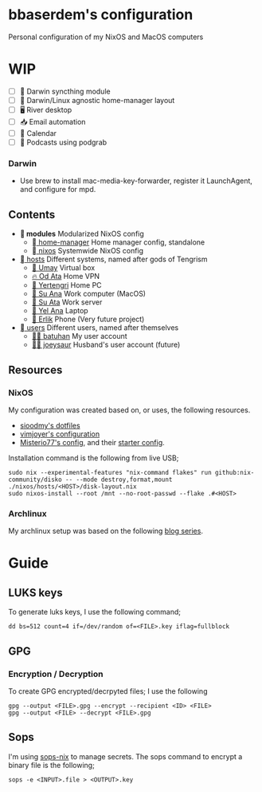 # bbaserdem's configuration

Personal configuration of my NixOS and MacOS computers

# WIP

- [ ] 🍏 Darwin syncthing module
- [ ] 🍏 Darwin/Linux agnostic home-manager layout
- [ ] 🖥️ River desktop
- [ ] 📥 Email automation
- [ ] 📅 Calendar
- [ ]   Podcasts using podgrab

### Darwin

- Use brew to install mac-media-key-forwarder, register it LaunchAgent, and configure for mpd.

## Contents

- ** modules** Modularized NixOS config
  - [ home-manager](home-manager) Home manager config, standalone
  - [ nixos](nixos) Systemwide NixOS config
- [󱩊 hosts](nixos/hosts) Different systems, named after gods of Tengrism
  - [🤰 Umay](nixos/hosts/umay) Virtual box
  - [🔥 Od Ata](nixos/hosts/od-ata) Home VPN
  - [🌳 Yertengri](nixos/hosts/yertengri) Home PC
  - [🌊 Su Ana](nixos/hosts/su-ana) Work computer (MacOS)
  - [🌊 Su Ata](nixos/hosts/su-ata) Work server
  - [🎐 Yel Ana](nixos/hosts/yel-ana) Laptop
  - [🧟 Erlik](nixos/hosts/erlik) Phone (Very future project)
- [ users](home-manager/users) Different users, named after themselves
  - [🔪👑 batuhan](home-manager/users/batuhan) My user account
  - [🧙🐭 joeysaur](home-manager/users/joeysaur) Husband's user account (future)

## Resources

### NixOS

My configuration was created based on, or uses, the following resources.

* [sioodmy's dotfiles](https://github.com/sioodmy/dotfiles)
* [vimjoyer's configuration](https://github.com/vimjoyer/nixconf)
* [Misterio77's config](https://github.com/misterio77/nix-config),
  and their [starter config](https://github.com/Misterio77/nix-starter-configs).

Installation command is the following from live USB;

```
sudo nix --experimental-features "nix-command flakes" run github:nix-community/disko -- --mode destroy,format,mount ./nixos/hosts/<HOST>/disk-layout.nix
sudo nixos-install --root /mnt --no-root-passwd --flake .#<HOST>
```

### Archlinux

My archlinux setup was based on the following
[blog series](https://disconnected.systems/blog/archlinux-repo-in-aws-bucket).

# Guide

## LUKS keys

To generate luks keys, I use the following command;
```
dd bs=512 count=4 if=/dev/random of=<FILE>.key iflag=fullblock
```

## GPG

### Encryption / Decryption

To create GPG encrypted/decrpyted files; I use the following

```
gpg --output <FILE>.gpg --encrypt --recipient <ID> <FILE>
gpg --output <FILE> --decrypt <FILE>.gpg
```

## Sops

I'm using [sops-nix](https://github.com/Mic92/sops-nix) to manage secrets.
The sops command to encrypt a binary file is the following;

```
sops -e <INPUT>.file > <OUTPUT>.key
```
